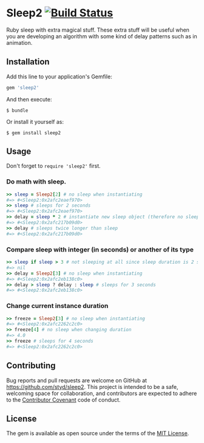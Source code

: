 # Sleep2 [![Build Status](https://travis-ci.org/styd/sleep2.svg?branch=master)](https://travis-ci.org/styd/sleep2)

Ruby sleep with extra magical stuff. These extra stuff will be useful when you
are developing an algorithm with some kind of delay patterns such as in
animation.

## Installation

Add this line to your application's Gemfile:

```ruby
gem 'sleep2'
```

And then execute:

    $ bundle

Or install it yourself as:

    $ gem install sleep2

## Usage

Don't forget to `require 'sleep2'` first.

### Do math with sleep.

```ruby
>> sleep = Sleep2[2] # no sleep when instantiating
#=> #<Sleep2:0x2afc2eaef970>
>> sleep # sleeps for 2 seconds
#=> #<Sleep2:0x2afc2eaef970>
>> delay = sleep * 2 # instantiate new sleep object (therefore no sleeping yet)
#=> #<Sleep2:0x2afc217b09d0>
>> delay # sleeps twice longer than sleep
#=> #<Sleep2:0x2afc217b09d0>
```

### Compare sleep with integer (in seconds) or another of its type

```ruby
>> sleep if sleep > 3 # not sleeping at all since sleep duration is 2 seconds
#=> nil
>> delay = Sleep2[3] # no sleep when instantiating
#=> #<Sleep2:0x2afc2eb138c0>
>> delay > sleep ? delay : sleep # sleeps for 3 seconds
#=> #<Sleep2:0x2afc2eb138c0>
```

### Change current instance duration

```ruby
>> freeze = Sleep2[3] # no sleep when instantiating
#=> #<Sleep2:0x2afc2262c2c0>
>> freeze[4] # no sleep when changing duration
#=> 4.0
>> freeze # sleeps for 4 seconds
#=> #<Sleep2:0x2afc2262c2c0>
```

## Contributing

Bug reports and pull requests are welcome on GitHub at https://github.com/styd/sleep2. This project is intended to be a safe, welcoming space for collaboration, and contributors are expected to adhere to the [Contributor Covenant](http://contributor-covenant.org) code of conduct.

## License

The gem is available as open source under the terms of the [MIT License](http://opensource.org/licenses/MIT).
